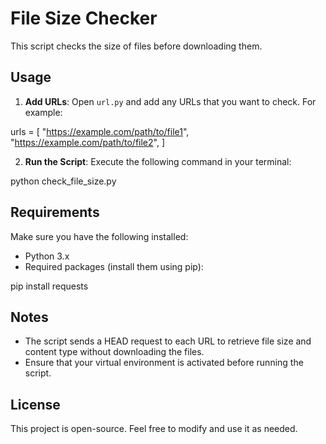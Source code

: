 # File Size Checker

This script checks the size of files before downloading them.

## Usage

1. **Add URLs**: Open `url.py` and add any URLs that you want to check. For example:

urls = [
"https://example.com/path/to/file1",
"https://example.com/path/to/file2",
]


2. **Run the Script**: Execute the following command in your terminal:

python check_file_size.py


## Requirements

Make sure you have the following installed:
- Python 3.x
- Required packages (install them using pip):

pip install requests


## Notes

- The script sends a HEAD request to each URL to retrieve file size and content type without downloading the files.
- Ensure that your virtual environment is activated before running the script.

## License

This project is open-source. Feel free to modify and use it as needed.

